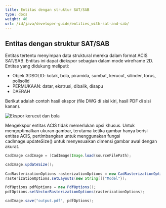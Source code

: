 ```yaml
---
title: Entitas dengan struktur SAT/SAB
type: docs
weight: 40
url: /id/java/developer-guide/entities_with-sat-and-sab/
---
```


## **Entitas dengan struktur SAT/SAB**

Entitas tertentu menyimpan data struktural mereka dalam format ACIS SAT/SAB. Entitas ini dapat diekspor sebagian dalam mode wireframe 2D. Entitas yang didukung meliputi:

*	Objek 3DSOLID: kotak, bola, piramida, sumbat, kerucut, silinder, torus, polisolid
*	PERMUKAAN: datar, ekstrusi, dibalik, disapu
*	DAERAH

Berikut adalah contoh hasil ekspor (file DWG di sisi kiri, hasil PDF di sisi kanan).

![Ekspor kerucut dan bola](/cad/_assets/guide/coneAndSpheres.png)

Mengekspor entitas ACIS tidak memerlukan opsi khusus. Untuk mengoptimalkan ukuran gambar, terutama ketika gambar hanya berisi entitas ACIS, pertimbangkan untuk menggunakan fungsi cadImage.updateSize() untuk menyesuaikan dimensi gambar awal dengan akurat.

```java
CadImage cadImage = (CadImage)Image.load(sourceFilePath);

cadImage.updateSize();
	
CadRasterizationOptions rasterizationOptions = new CadRasterizationOptions();
rasterizationOptions.setLayouts(new String[]{"Model"});

PdfOptions pdfOptions = new PdfOptions();
pdfOptions.setVectorRasterizationOptions(rasterizationOptions);

cadImage.save("output.pdf", pdfOptions);
```

